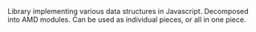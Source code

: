 Library implementing various data structures in Javascript. Decomposed into AMD modules. Can be used as individual pieces, or all in one piece.